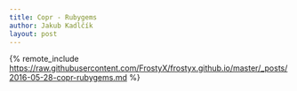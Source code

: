 ```yaml
---
title: Copr - Rubygems
author: Jakub Kadlčík
layout: post
---
```


{% remote_include https://raw.githubusercontent.com/FrostyX/frostyx.github.io/master/_posts/2016-05-28-copr-rubygems.md %}
